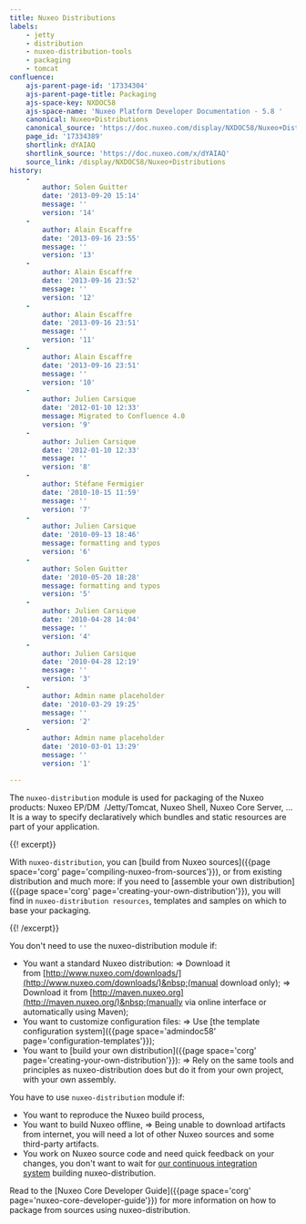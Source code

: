 ```yaml
---
title: Nuxeo Distributions
labels:
    - jetty
    - distribution
    - nuxeo-distribution-tools
    - packaging
    - tomcat
confluence:
    ajs-parent-page-id: '17334304'
    ajs-parent-page-title: Packaging
    ajs-space-key: NXDOC58
    ajs-space-name: 'Nuxeo Platform Developer Documentation - 5.8 '
    canonical: Nuxeo+Distributions
    canonical_source: 'https://doc.nuxeo.com/display/NXDOC58/Nuxeo+Distributions'
    page_id: '17334389'
    shortlink: dYAIAQ
    shortlink_source: 'https://doc.nuxeo.com/x/dYAIAQ'
    source_link: /display/NXDOC58/Nuxeo+Distributions
history:
    - 
        author: Solen Guitter
        date: '2013-09-20 15:14'
        message: ''
        version: '14'
    - 
        author: Alain Escaffre
        date: '2013-09-16 23:55'
        message: ''
        version: '13'
    - 
        author: Alain Escaffre
        date: '2013-09-16 23:52'
        message: ''
        version: '12'
    - 
        author: Alain Escaffre
        date: '2013-09-16 23:51'
        message: ''
        version: '11'
    - 
        author: Alain Escaffre
        date: '2013-09-16 23:51'
        message: ''
        version: '10'
    - 
        author: Julien Carsique
        date: '2012-01-10 12:33'
        message: Migrated to Confluence 4.0
        version: '9'
    - 
        author: Julien Carsique
        date: '2012-01-10 12:33'
        message: ''
        version: '8'
    - 
        author: Stéfane Fermigier
        date: '2010-10-15 11:59'
        message: ''
        version: '7'
    - 
        author: Julien Carsique
        date: '2010-09-13 18:46'
        message: formatting and typos
        version: '6'
    - 
        author: Solen Guitter
        date: '2010-05-20 18:28'
        message: formatting and typos
        version: '5'
    - 
        author: Julien Carsique
        date: '2010-04-28 14:04'
        message: ''
        version: '4'
    - 
        author: Julien Carsique
        date: '2010-04-28 12:19'
        message: ''
        version: '3'
    - 
        author: Admin name placeholder
        date: '2010-03-29 19:25'
        message: ''
        version: '2'
    - 
        author: Admin name placeholder
        date: '2010-03-01 13:29'
        message: ''
        version: '1'

---
```

The `nuxeo-distribution` module is used for packaging of the Nuxeo products: Nuxeo EP/DM &nbsp;/Jetty/Tomcat, Nuxeo Shell, Nuxeo Core Server, ... It is a way to specify declaratively which bundles and static resources are part of your application.

{{! excerpt}}

With `nuxeo-distribution`, you can [build from Nuxeo sources]({{page space='corg' page='compiling-nuxeo-from-sources'}}), or from existing distribution and much more:&nbsp;if you need to [assemble your own distribution]({{page space='corg' page='creating-your-own-distribution'}}), you will find in `nuxeo-distribution resources`, templates and samples on which to base your packaging.

{{! /excerpt}}

You don't need to use the nuxeo-distribution module if:

*   You want a standard Nuxeo distribution:
    => Download it from&nbsp;[http://www.nuxeo.com/downloads/](http://www.nuxeo.com/downloads/)&nbsp;(manual download only);
    => Download it from&nbsp;[http://maven.nuxeo.org](http://maven.nuxeo.org/)&nbsp;(manually via online interface or automatically using Maven);
*   You want to customize configuration files:
    => Use&nbsp;[the template configuration system]({{page space='admindoc58' page='configuration-templates'}});
*   You want to&nbsp;[build your own distribution]({{page space='corg' page='creating-your-own-distribution'}}):
    => Rely on the same tools and principles as nuxeo-distribution does but do it from your own project, with your own assembly.

You have to use&nbsp;`nuxeo-distribution`&nbsp;module if:

*   You want to reproduce the Nuxeo build process,
*   You want to build Nuxeo offline,
    => Being unable to download artifacts from internet, you will need a lot of other Nuxeo sources and some third-party artifacts.
*   You work on Nuxeo source code and need quick feedback on your changes, you don't want to wait for&nbsp;[our continuous integration system](https://qa.nuxeo.org/hudson/)&nbsp;building nuxeo-distribution.

Read to the&nbsp;[Nuxeo Core Developer Guide]({{page space='corg' page='nuxeo-core-developer-guide'}})&nbsp;for more information on how to package from sources using nuxeo-distribution.